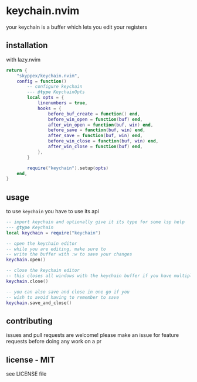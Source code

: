 # keychain.nvim

your keychain is a buffer which lets you edit your registers

## installation

with lazy.nvim

```lua
return {
	"skyppex/keychain.nvim",
	config = function()
		-- configure keychain
		--- @type KeychainOpts
		local opts = {
			linenumbers = true,
			hooks = {
				before_buf_create = function() end,
				before_win_open = function(buf) end,
				after_win_open = function(buf, win) end,
				before_save = function(buf, win) end,
				after_save = function(buf, win) end,
				before_win_close = function(buf, win) end,
				after_win_close = function(buf) end,
			},
		}

		require("keychain").setup(opts)
	end,
}
```

## usage

to use `keychain` you have to use its api

```lua
-- import keychain and optionally give it its type for some lsp help
--- @type Keychain
local keychain = require("keychain")

-- open the keychain editor
-- while you are editing, make sure to
-- write the buffer with :w to save your changes
keychain.open()

-- close the keychain editor
-- this closes all windows with the keychain buffer if you have multiple
keychain.close()

-- you can also save and close in one go if you
-- wish to avoid having to remember to save
keychain.save_and_close()
```

## contributing

issues and pull requests are welcome! please make an issue for feature requests
before doing any work on a pr

## license - MIT

see LICENSE file

